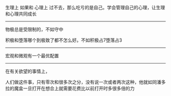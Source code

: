 生理上 如果和 心理上 过不去，那么吃亏的是自己。学会管理自己的心理，让生理和心理共同成长
___
物极总是受限制的，不如守中

  

积极和堕落哪个到极致了都不怎么好。不如积极占7堕落占3
___
宏观和微观有一个最优配置
___
在有关欲望的事情上，

人们做这件事，只有零次和很多次之分，没有说一次或者两次这种，他就如同潘多拉的魔盒一旦打开在想合上就需要花费比以前打开时多很多倍的力